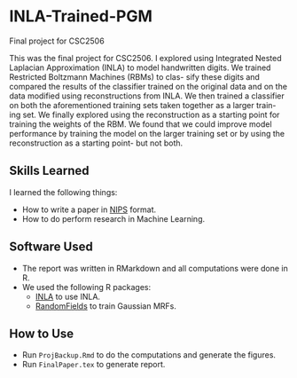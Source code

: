 # INLA-Trained-PGM
Final project for CSC2506

This was the final project for CSC2506. I explored using Integrated Nested Laplacian Approximation (INLA) to model
handwritten digits. We trained Restricted Boltzmann Machines (RBMs) to clas-
sify these digits and compared the results of the classifier trained on the original
data and on the data modified using reconstructions from INLA. We then trained a
classifier on both the aforementioned training sets taken together as a larger train-
ing set. We finally explored using the reconstruction as a starting point for training
the weights of the RBM. We found that we could improve model performance by
training the model on the larger training set or by using the reconstruction as a
starting point- but not both.

## Skills Learned
I learned the following things:
* How to write a paper in [NIPS](https://nips.cc/) format.
* How to do perform research in Machine Learning.

## Software Used
* The report was written in RMarkdown and all computations were done in R.
* We used the following R packages:
	- [INLA](http://www.r-inla.org/) to use INLA.
	- [RandomFields](https://cran.r-project.org/web/packages/RandomFields/RandomFields.pdf) to train Gaussian MRFs.

## How to Use
* Run ```ProjBackup.Rmd``` to do the computations and generate the figures.
* Run ```FinalPaper.tex``` to generate report.


